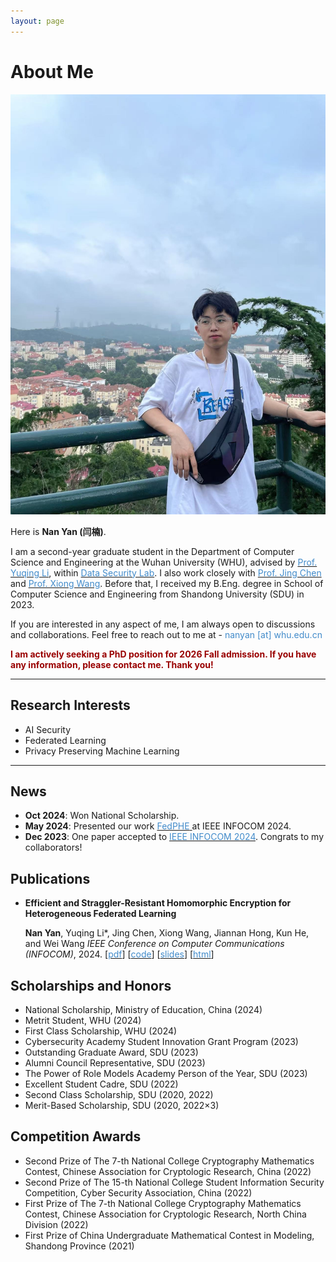 ```yaml
---
layout: page
---
```


# About Me

<img src="images\photo\photo2.jpg" class="floatpic">

Here is **Nan Yan (闫楠)**.<br>

I am a second-year graduate student in the Department of Computer Science and Engineering at the Wuhan University (WHU), advised by [<font color="#428bca">Prof. Yuqing Li</font>](https://liyuqingwhu.github.io/lyq/), within [<font color="#428bca">Data Security Lab</font>](https://datasec.whu.edu.cn/). I also work closely with [<font color="#428bca">Prof. Jing Chen</font>](https://cse.whu.edu.cn/info/1101/1784.htm) and [<font color="#428bca">Prof. Xiong Wang</font>](https://wangxionghome.github.io/).
Before that, I received my B.Eng. degree in School of Computer Science and Engineering from Shandong University (SDU) in 2023.

If you are interested in any aspect of me, I am always open to discussions and collaborations. Feel free to reach out to me at - <font color="#428bca">nanyan [at] whu.edu.cn</font>

**<font color="#990000">I am actively seeking a PhD position for 2026 Fall admission. If you have any information, please contact me. Thank you!</font>**

---

## Research Interests

- AI Security
- Federated Learning
- Privacy Preserving Machine Learning

<!-- My current research focuses on practical problems that artificial intelligence faces in security. My interests are on the Machine Learning and its applications in real life. In a word, advanced technologies like ML and IoT positively influence the life of everybody.  I wish to devote my talent to this meaningful cause and bring well-being to society. -->

---

## News 

- **Oct 2024**: Won National Scholarship.
- **May 2024**: Presented our work [<font color="#428bca">FedPHE</font> ](https://ieeexplore.ieee.org/abstract/document/10621440) at IEEE INFOCOM 2024.
- **Dec 2023**: One paper accepted to [<font color="#428bca">IEEE INFOCOM 2024</font>](https://infocom2024.ieee-infocom.org/). Congrats to my collaborators!

## Publications

- **Efficient and Straggler-Resistant Homomorphic Encryption for Heterogeneous Federated Learning**

  **Nan Yan**, Yuqing Li\*, Jing Chen, Xiong Wang, Jiannan Hong, Kun He, and Wei Wang
  *IEEE Conference on Computer Communications (INFOCOM)*, 2024. [[<font color="#428bca">pdf</font>](https://lunan0320.github.io/file/papers/NanYan-INFOCOM24.pdf)] [[<font color="#428bca">code</font>](https://github.com/lunan0320/FedPHE)] [[<font color="#428bca">slides</font>](https://lunan0320.github.io/file/papers/NanYan-INFOCOM24-slides.pdf)] [[<font color="#428bca">html</font>](https://ieeexplore.ieee.org/document/10621440)]


##  Scholarships and Honors

- National Scholarship, Ministry of Education, China (2024)
- Metrit Student, WHU (2024)
-  First Class Scholarship, WHU (2024)
- Cybersecurity Academy Student Innovation Grant Program (2023)
- Outstanding Graduate Award, SDU (2023)
- Alumni Council Representative, SDU (2023)
- The Power of Role Models Academy Person of the Year, SDU (2023)
-  Excellent Student Cadre, SDU (2022)
- Second Class Scholarship, SDU (2020, 2022)
- Merit-Based Scholarship, SDU (2020, 2022×3)

##  Competition Awards

- Second Prize of The 7-th National College Cryptography Mathematics Contest, Chinese Association for Cryptologic Research, China (2022)
- Second Prize of The 15-th National College Student Information Security Competition, Cyber Security Association, China (2022)
- First Prize of The 7-th National College Cryptography Mathematics Contest, Chinese Association for Cryptologic Research, North China Division (2022)
- First Prize of China Undergraduate Mathematical Contest in Modeling, Shandong Province (2021)

